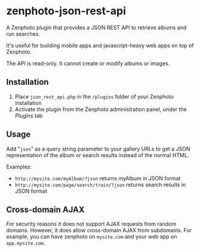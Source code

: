 zenphoto-json-rest-api
=================================

A Zenphoto plugin that provides a JSON REST API to retrieve albums and run searches. 

It's useful for building mobile apps and javascript-heavy web apps on top of Zenphoto.

The API is read-only.  It cannot create or modify albums or images.

## Installation
1. Place `json_rest_api.php` in the `/plugins` folder of your Zenphoto installation
2. Activate the plugin from the Zenphoto administration panel, under the *Plugins* tab
    
## Usage
Add "`json`" as a query string parameter to your gallery URLs to get a JSON representation of the album or search results instead of the normal HTML.

Examples:
* `http://mysite.com/myAlbum/?json` returns myAlbum in JSON format
* `http://mysite.com/page/search/train/?json` returns search results in JSON format

## Cross-domain AJAX
For security reasons it does not support AJAX requests from random domains. However, it does allow cross-domain AJAX from subdomains.   For example, you can have zenphoto on `mysite.com` and your web app on `app.mysite.com`.
